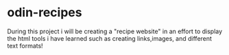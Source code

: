 # odin-recipes
During this project i will be creating a "recipe website" in an effort to display the html tools i have learned such as creating links,images, and different text formats!

